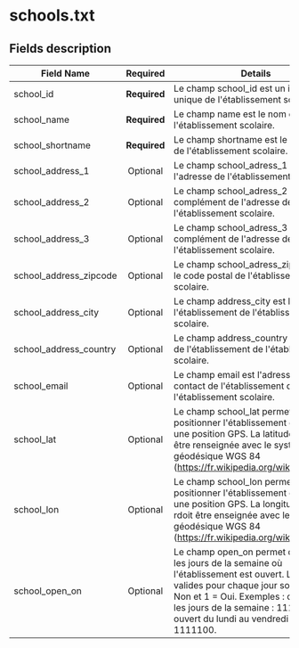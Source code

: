 # schools.txt

## Fields description 

| Field Name             |  Required    |  Details |
|------------------------|:------------:|----------|
| school_id              | **Required** |  Le champ school_id est un identifiant unique de l'établissement scolaire. |
| school_name            | **Required** |  Le champ name est le nom de l'établissement scolaire. |
| school_shortname       | **Required** |  Le champ shortname est le nom court de l'établissement scolaire. |
| school_address_1       | Optional     |  Le champ school_adress_1 est l'adresse de l'établissement scolaire. |
| school_address_2       | Optional     |  Le champ school_adress_2 est un complément de l'adresse de l'établissement scolaire. |
| school_address_3       | Optional     |  Le champ school_adress_3 est un complément de l'adresse de l'établissement scolaire. |
| school_address_zipcode | Optional     |  Le champ school_adress_zipcode est le code postal de l'établissement scolaire. |
| school_address_city    | Optional     |  Le champ address_city est la ville de l'établissement de l'établissement scolaire. |
| school_address_country | Optional     |  Le champ address_country est le pays de l'établissement de l'établissement scolaire. |
| school_email           | Optional     |  Le champ email est l'adresse mail de contact de l'établissement de l'établissement scolaire. |
| school_lat             | Optional     |  Le champ school_lat permet de positionner l'établissement grâce à une position GPS. La latitude GPS doit être renseignée avec le système géodésique WGS 84 (https://fr.wikipedia.org/wiki/WGS_84). |
| school_lon             | Optional     |  Le champ school_lon permet de positionner l'établissement grâce à une position GPS. La longitude GPS rdoit être enseignée avec le système géodésique WGS 84 (https://fr.wikipedia.org/wiki/WGS_84) |
| school_open_on         | Optional     |  Le champ open_on permet de définir les jours de la semaine où l'établissement est ouvert. Les valeurs valides pour chaque jour sont :  0 = Non et 1 = Oui.  Exemples : ouvert tous les jours de la semaine : 1111111, ouvert du lundi au vendredi : 1111100. |

